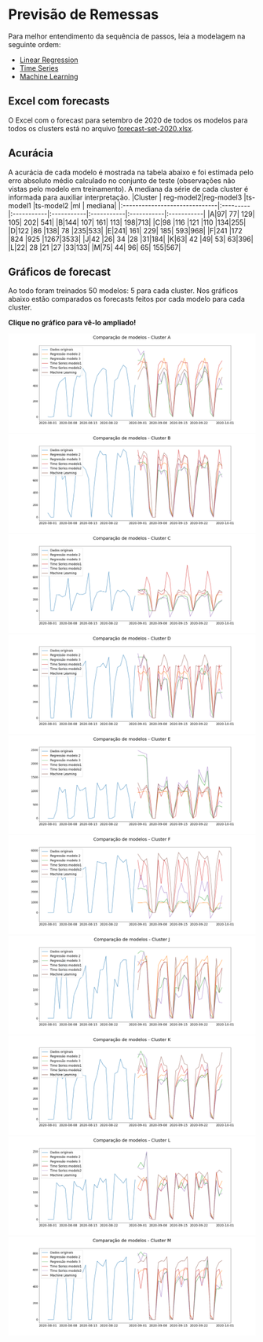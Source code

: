 # Previsão de Remessas
Para melhor entendimento da sequência de passos, leia a modelagem na seguinte ordem:
- [Linear Regression](<Linear Regression.ipynb>)
- [Time Series](<Time Series.ipynb>)
- [Machine Learning ](<Machine Learning.ipynb>)

## Excel com forecasts
O Excel com o forecast para setembro de 2020 de todos os modelos para todos os clusters está no arquivo [forecast-set-2020.xlsx](forecast-set-2020.xlsx).

## Acurácia
A acurácia de cada modelo é mostrada na tabela abaixo e foi estimada pelo erro absoluto médio calculado no conjunto de teste (observações não vistas pelo modelo em treinamento). A mediana da série de cada cluster é informada para auxiliar interpretação.
|Cluster                       | reg-model2|reg-model3 |ts-model1 |ts-model2 |ml | mediana|
|:------------------------------|:---------|:-----------|:-----------|:-----------|:-----------|:-----------|
|A|97|	77|	129|	105|	202| 541|
|B|144|	107|	161|	113|	198|713|
|C|98	|116	|121	|110	|134|255|
|D|122	|86	|138|	78	|235|533|
|E|241|	161|	229|	185|	593|968|
|F|241	|172	|824	|925	|1267|3533|
|J|42	|26|	34	|28	|31|184|
|K|63|	42	|49|	53|	63|396|
|L|22|	28	|21	|27	|33|133|
|M|75|	44|	96|	65|	155|567|



## Gráficos de forecast
Ao todo foram treinados 50 modelos: 5 para cada cluster. Nos gráficos abaixo estão comparados os forecasts feitos por cada modelo para cada cluster.

**Clique no gráfico para vê-lo ampliado!**

<img src='graficos/A-comparacao.png'>
<img src='graficos/B-comparacao.png'>
<img src='graficos/C-comparacao.png'>
<img src='graficos/D-comparacao.png'>
<img src='graficos/E-comparacao.png'>
<img src='graficos/F-comparacao.png'>
<img src='graficos/J-comparacao.png'>
<img src='graficos/K-comparacao.png'>
<img src='graficos/L-comparacao.png'>
<img src='graficos/M-comparacao.png'>

